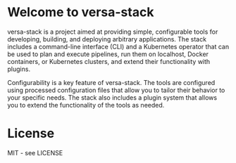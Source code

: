 # Welcome to versa-stack

versa-stack is a project aimed at providing simple, configurable tools for developing, building, and deploying arbitrary applications. The stack includes a command-line interface (CLI) and a Kubernetes operator that can be used to plan and execute pipelines, run them on localhost, Docker containers, or Kubernetes clusters, and extend their functionality with plugins.

Configurability is a key feature of versa-stack. The tools are configured using processed configuration files that allow you to tailor their behavior to your specific needs. The stack also includes a plugin system that allows you to extend the functionality of the tools as needed.

# License

MIT - see LICENSE
